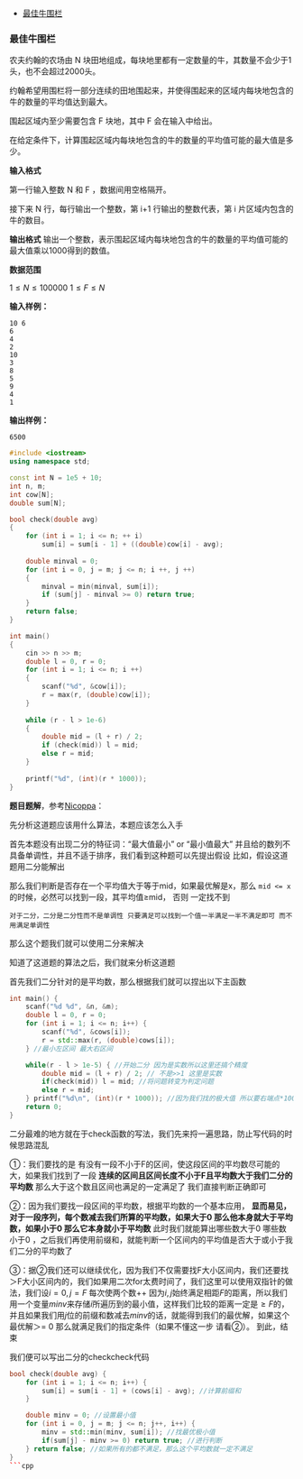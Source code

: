 
<!-- @import "[TOC]" {cmd="toc" depthFrom=1 depthTo=6 orderedList=false} -->

<!-- code_chunk_output -->

- [最佳牛围栏](#最佳牛围栏)

<!-- /code_chunk_output -->

### 最佳牛围栏

农夫约翰的农场由 N 块田地组成，每块地里都有一定数量的牛，其数量不会少于1头，也不会超过2000头。

约翰希望用围栏将一部分连续的田地围起来，并使得围起来的区域内每块地包含的牛的数量的平均值达到最大。

围起区域内至少需要包含 F 块地，其中 F 会在输入中给出。

在给定条件下，计算围起区域内每块地包含的牛的数量的平均值可能的最大值是多少。

**输入格式**

第一行输入整数 N 和 F ，数据间用空格隔开。

接下来 N 行，每行输出一个整数，第 i+1 行输出的整数代表，第 i 片区域内包含的牛的数目。

**输出格式**
输出一个整数，表示围起区域内每块地包含的牛的数量的平均值可能的最大值乘以1000得到的数值。

**数据范围**

$1≤N≤100000$
$1≤F≤N$

**输入样例：**
```
10 6
6 
4
2
10
3
8
5
9
4
1
```

**输出样例：**
```
6500
```

```cpp
#include <iostream>
using namespace std;

const int N = 1e5 + 10;
int n, m;
int cow[N];
double sum[N];

bool check(double avg)
{
    for (int i = 1; i <= n; ++ i)
        sum[i] = sum[i - 1] + ((double)cow[i] - avg);
    
    double minval = 0;
    for (int i = 0, j = m; j <= n; i ++, j ++)
    {
        minval = min(minval, sum[i]);
        if (sum[j] - minval >= 0) return true;
    }
    return false;
}

int main()
{
    cin >> n >> m;
    double l = 0, r = 0;
    for (int i = 1; i <= n; i ++)
    {
        scanf("%d", &cow[i]);
        r = max(r, (double)cow[i]);
    }
    
    while (r - l > 1e-6)
    {
        double mid = (l + r) / 2;
        if (check(mid)) l = mid;
        else r = mid;
    }
    
    printf("%d", (int)(r * 1000));
}
```

**题目题解**，参考[Nicoppa](https://www.acwing.com/solution/content/1148/)：

先分析这道题应该用什么算法，本题应该怎么入手

首先本题没有出现二分的特征词：“最大值最小” or “最小值最大” 并且给的数列不具备单调性，并且不适于排序，我们看到这种题可以先提出假设 比如，假设这道题用二分能解出

那么我们判断是否存在一个平均值大于等于mid，如果最优解是x，那么 `mid <= x` 的时候，必然可以找到一段，其平均值≥mid， 否则 一定找不到

`对于二分，二分是二分性而不是单调性 只要满足可以找到一个值一半满足一半不满足即可 而不用满足单调性`

那么这个题我们就可以使用二分来解决

知道了这道题的算法之后，我们就来分析这道题

首先我们二分针对的是平均数，那么根据我们就可以捏出以下主函数

```cpp
int main() {
    scanf("%d %d", &n, &m);
    double l = 0, r = 0;
    for (int i = 1; i <= n; i++) {
        scanf("%d", &cows[i]);
        r = std::max(r, (double)cows[i]);
    } //最小左区间 最大右区间

    while(r - l > 1e-5) { //开始二分 因为是实数所以这里还搞个精度
        double mid = (l + r) / 2; // 不是>>1 这里是实数
        if(check(mid)) l = mid; //将问题转变为判定问题
        else r = mid;
    } printf("%d\n", (int)(r * 1000)); //因为我们找的极大值 所以要右端点*1000 否则可能会出错
    return 0; 
}
```

二分最难的地方就在于check函数的写法，我们先来捋一遍思路，防止写代码的时候思路混乱

①：我们要找的是 有没有一段不小于F的区间，使这段区间的平均数尽可能的大，如果我们找到了一段 **连续的区间且区间长度不小于F且平均数大于我们二分的平均数** 那么大于这个数且区间也满足的一定满足了 我们直接判断正确即可

②：因为我们要找一段区间的平均数，根据平均数的一个基本应用， **显而易见，对于一段序列，每个数减去我们所算的平均数，如果大于0 那么他本身就大于平均数，如果小于0 那么它本身就小于平均数** 此时我们就能算出哪些数大于0 哪些数小于0 ，之后我们再使用前缀和，就能判断一个区间内的平均值是否大于或小于我们二分的平均数了

③：据②我们还可以继续优化，因为我们不仅需要找F大小区间内，我们还要找＞F大小区间内的，我们如果用二次for太费时间了，我们这里可以使用双指针的做法，我们设$i=0,j=F$ 每次使两个数++ 因为$i,j$始终满足相距$F$的距离，所以我们用一个变量$minv$来存储$i$所遍历到的最小值，这样我们比较的距离一定是$≥F$的，并且如果我们用$j$位的前缀和数减去$minv$的话，就能得到我们的最优解，如果这个最优解＞= 0 那么就满足我们的指定条件（如果不懂这一步 请看②）。 到此，结束

我们便可以写出二分的checkcheck代码

```cpp
bool check(double avg) {
    for (int i = 1; i <= n; i++) {
        sum[i] = sum[i - 1] + (cows[i] - avg); //计算前缀和
    }

    double minv = 0; //设置最小值
    for (int i = 0, j = m; j <= n; j++, i++) {
        minv = std::min(minv, sum[i]); //找最优极小值
        if(sum[j] - minv >= 0) return true; //进行判断
    } return false; //如果所有的都不满足，那么这个平均数就一定不满足
}
```cpp
